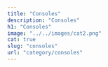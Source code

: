 ```yaml
---
title: "Consoles"
description: "Consoles"
h1: "Consoles"
image: "../../images/cat2.png"
cat: true
slug: "consoles"
url: "category/consoles"
---
```

